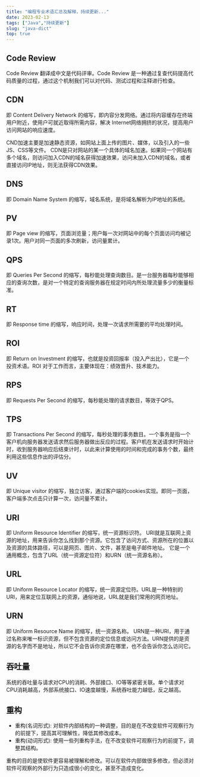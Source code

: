```yaml
---
title: "编程专业术语汇总及解释，持续更新..."
date: 2023-02-13
tags: ["Java","持续更新"]
slug: "java-dict"
top: true
---
```


## Code Review
Code Review 翻译成中文是代码评审。Code Review 是一种通过复查代码提高代码质量的过程，通过这个机制我们可以对代码、测试过程和注释进行检查。

## CDN
即 Content Delivery Network 的缩写，即内容分发网络。通过将内容缓存在终端用户附近，使用户可就近取得所需内容，解决 Internet网络拥挤的状况，提高用户访问网站的响应速度。

CND加速主要是加速静态资源，如网站上面上传的图片、媒体，以及引入的一些JS、CSS等文件。
CDN是只对网站的某一个具体的域名加速。如果同一个网站有多个域名，则访问加入CDN的域名获得加速效果，访问未加入CDN的域名，或者直接访问IP地址，则无法获得CDN效果。

## DNS
即 Domain Name System 的缩写，域名系统，是将域名解析为IP地址的系统。

## PV
即 Page view 的缩写，页面浏览量；用户每一次对网站中的每个页面访问均被记录1次。用户对同一页面的多次刷新，访问量累计。

## QPS
即 Queries Per Second 的缩写，每秒能处理查询数目。是一台服务器每秒能够相应的查询次数，是对一个特定的查询服务器在规定时间内所处理流量多少的衡量标准。

## RT
即 Response time 的缩写，响应时间，处理一次请求所需要的平均处理时间。

## ROI
即 Return on Investment 的缩写，也就是投资回报率（投入产出比），它是一个投资术语。ROI 对于工作而言，主要体现在：绩效晋升、技术能力。

## RPS
即 Requests Per Second 的缩写，每秒能处理的请求数目，等效于QPS。

## TPS
即 Transactions Per Second 的缩写，每秒处理的事务数目。一个事务是指一个客户机向服务器发送请求然后服务器做出反应的过程。客户机在发送请求时开始计时，收到服务器响应后结束计时，以此来计算使用的时间和完成的事务个数，最终利用这些信息作出的评估分。

## UV
即 Unique visitor 的缩写，独立访客，通过客户端的cookies实现。即同一页面，客户端多次点击只计算一次，访问量不累计。

## URI
即 Uniform Resource Identifier 的缩写，统一资源标识符。 URI就是互联网上资源的地址，用来告诉你怎么找到那个资源。它包含了访问方式、资源所在的位置以及资源的具体路径，可以是网页、图片、文件，甚至是电子邮件地址。
它是一个通用概念，包含了URL（统一资源定位符）和URN（统一资源名称）。

## URL
即 Uniform Resource Locator 的缩写，统一资源定位符。URL是一种特别的URI，用来定位互联网上的资源，通俗地说，URL就是我们常用的网页地址。

## URN
即 Uniform Resource Name 的缩写，统一资源名称。
URN是一种URI，用于通过名称来唯一标识资源，但不包含资源的定位信息或访问方法。URN提供的是资源的名字而不是地址，所以它不会告诉你资源在哪里，也不会告诉你怎么访问它。


## 吞吐量
系统的吞吐量与请求对CPU的消耗、外部接口、IO等等紧密关联。单个请求对CPU消耗越高，外部系统接口、IO速度越慢，系统吞吐能力越低，反之越高。

## 重构
- 重构(名词形式): 对软件内部结构的一种调整，目的是在不改变软件可观察行为的前提下，提高其可理解性，降低其修改成本。
- 重构(动词形式): 使用一些列重构手法，在不改变软件可观察行为的前提下，调整其结构。

重构的目的是使软件更容易被理解和修改。可以在软件内部做很多修改，但必须对软件可观察的外部行为只造成很小的变化，甚至不造成变化。

